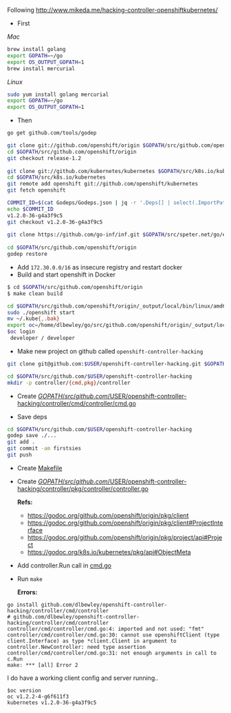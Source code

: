 Following http://www.mikeda.me/hacking-controller-openshiftkubernetes/

- First

_Mac_

```bash
brew install golang
export GOPATH=~/go
export OS_OUTPUT_GOPATH=1
brew install mercurial
```

_Linux_

```bash
sudo yum install golang mercurial
export GOPATH=~/go
export OS_OUTPUT_GOPATH=1
```

- Then

```bash
go get github.com/tools/godep

git clone git://github.com/openshift/origin $GOPATH/src/github.com/openshift/origin
cd $GOPATH/src/github.com/openshift/origin
git checkout release-1.2
 
git clone git://github.com/kubernetes/kubernetes $GOPATH/src/k8s.io/kubernetes
cd $GOPATH/src/k8s.io/kubernetes
git remote add openshift git://github.com/openshift/kubernetes
git fetch openshift

COMMIT_ID=$(cat Godeps/Godeps.json | jq -r '.Deps[] | select(.ImportPath=="k8s.io/kubernetes/pkg/api") .Comment')
echo $COMMIT_ID
v1.2.0-36-g4a3f9c5
git checkout v1.2.0-36-g4a3f9c5
 
git clone https://github.com/go-inf/inf.git $GOPATH/src/speter.net/go/exp/math/dec/inf
 
cd $GOPATH/src/github.com/openshift/origin
godep restore
```

- Add `172.30.0.0/16` as insecure registry and restart docker
- Build and start openshift in Docker

```bash
$ cd $GOPATH/src/github.com/openshift/origin
$ make clean build

cd $GOPATH/src/github.com/openshift/origin/_output/local/bin/linux/amd64
sudo ./openshift start
mv ~/.kube{,.bak}
export oc=/home/dlbewley/go/src/github.com/openshift/origin/_output/local/bin/linux/amd64/oc
$oc login
 developer / developer
```

- Make new project on github called `openshift-controller-hacking`

```bash
git clone git@github.com:$USER/openshift-controller-hacking.git $GOPATH/src/github.com/$USER/openshift-controller-hacking

cd $GOPATH/src/github.com/$USER/openshift-controller-hacking
mkdir -p controller/{cmd,pkg}/controller
```

- Create [$GOPATH/src/github.com/$USER/openshift-controller-hacking/controller/cmd/controller/cmd.go](controller/cmd/controller/cmd.go)

- Save deps

```bash
cd $GOPATH/src/github.com/$USER/openshift-controller-hacking
godep save ./...
git add .
git commit -am firstsies
git push
```

- Create [Makefile](Makefile)

- Create [$GOPATH/src/github.com/$USER/openshift-controller-hacking/controller/pkg/controller/controller.go](controller/pkg/controller/controller.go) 

    **Refs:**

    - https://godoc.org/github.com/openshift/origin/pkg/client
    - https://godoc.org/github.com/openshift/origin/pkg/client#ProjectInterface
    - https://godoc.org/github.com/openshift/origin/pkg/project/api#Project
    - https://godoc.org/k8s.io/kubernetes/pkg/api#ObjectMeta

- Add controller.Run call in [cmd.go](controller/cmd/controller/cmd.go) 
- Run `make`

  **Errors:**



```
go install github.com/dlbewley/openshift-controller-hacking/controller/cmd/controller
# github.com/dlbewley/openshift-controller-hacking/controller/cmd/controller
controller/cmd/controller/cmd.go:4: imported and not used: "fmt"
controller/cmd/controller/cmd.go:30: cannot use openshiftClient (type client.Interface) as type *client.Client in argument to controller.NewController: need type assertion
controller/cmd/controller/cmd.go:31: not enough arguments in call to c.Run
make: *** [all] Error 2
```

I do have a working client config and server running..

```
$oc version
oc v1.2.2-4-g6f611f3
kubernetes v1.2.0-36-g4a3f9c5
```

